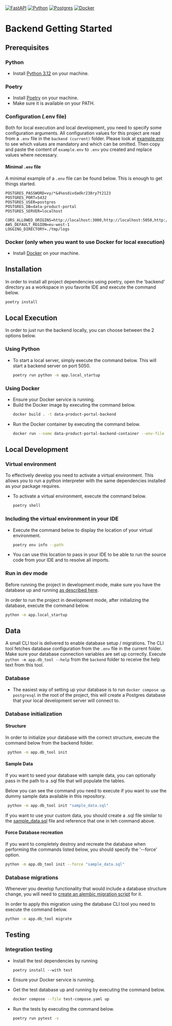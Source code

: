 [![FastAPI][FastAPI]][FastAPI-url]
[![Python][Python]][Python-url]
[![Postgres][Postgres]][Postgres-url]
[![Docker][Docker]][Docker-url]


# Backend Getting Started

## Prerequisites

### Python
- Install [Python 3.12](https://www.python.org/downloads) on your machine.

### Poetry
- Install [Poetry](https://python-poetry.org/docs/#installation) on your machine.
- Make sure it is available on your PATH.

### Configuration (.env file)

Both for local execution and local development, you need to specify some configuration arguments.
All configuration values for this project are read from a `.env` file in the `backend (current)` folder.
Please look at [example.env](../example.env) to see which values are mandatory and which can be omitted.
Then copy and paste the content of `example.env` to `.env` you created and replace values where necessary.

#### Minimal `.env` file
A minimal example of a `.env` file can be found below. This is enough to get things started.
```
POSTGRES_PASSWORD=vy/*&4%osdivdadkr238ry7t2123
POSTGRES_PORT=5432
POSTGRES_USER=postgres
POSTGRES_DB=data-product-portal
POSTGRES_SERVER=localhost

CORS_ALLOWED_ORIGINS=http://localhost:3000,http://localhost:5050,http://localhost:8080
AWS_DEFAULT_REGION=eu-west-1
LOGGING_DIRECTORY=./tmp/logs
```

### Docker (only when you want to use Docker for local execution)
- Install [Docker](https://docs.docker.com/get-docker/) on your machine.

## Installation

In order to install all project dependencies using poetry, open the 'backend' directory as a workspace in you favorite IDE and execute the command below.
  ```sh
  poetry install
  ```

## Local Execution

In order to just run the backend locally, you can choose between the 2 options below.

### Using Python

- To start a local server, simply execute the command below. This will start a backend server on port 5050.
  ```sh
  poetry run python -m app.local_startup
  ```

### Using Docker
- Ensure your Docker service is running.
- Build the Docker image by executing the command below.
  ```sh
  docker build . -t data-product-portal-backend
  ```
- Run the Docker container by executing the command below.
  ```sh
  docker run --name data-product-portal-backend-container --env-file .env -p 3000:8080  data-product-portal-backend
  ```

## Local Development

### Virtual environment
To effectively develop you need to activate a virtual environment. This allows you to run a python interpreter with the same dependencies installed as your package requires.
- To activate a virtual environment, execute the command below.
  ```sh
  poetry shell
  ```

### Including the virtual environment in your IDE
- Execute the command below to display the location of your virtual environment.
  ```sh
  poetry env info --path
  ```
- You can use this location to pass in your IDE to be able to run the source code from your IDE and to resolve all imports.


### Run in dev mode

Before running the project in development mode, make sure you have the database up and
running [as described here](#Database-initialization).

In order to run the project in development mode, after initializing the database, execute the command below.
  ```sh
  python -m app.local_startup
  ```

## Data
A small CLI tool is delivered to enable database setup / migrations.
The CLI tool fetches database configuration from the `.env` file in the current folder. Make sure your database connection variables are set
up correctly.
Execute `python -m app.db_tool --help` from the `backend` folder to receive the help text from this tool.

### Database
- The easiest way of setting up your database is to run `docker compose up postgresql` in the root of the project, this will create a Postgres database that your local development server will connect to.

### Database initialization
#### Structure
In order to initialize your database with the correct structure, execute the command below from the backend folder.
 ```sh
  python -m app.db_tool init
  ```

#### Sample Data
If you want to seed your database with sample data, you can optionally pass in the path to a .sql file that will populate the tables.

Below you can see the command you need to execute if you want to use the dummy sample data available in this repository.
 ```sh
  python -m app.db_tool init "sample_data.sql"
  ```
If you want to use your custom data, you should create a .sql file similar to the [sample_data.sql](sample_data.sql) file and reference that one in teh command above.

#### Force Database recreation
If you want to completely destroy and recreate the database when performing the commands listed below, you should specify the '--force' option.
  ```sh
  python -m app.db_tool init --force "sample_data.sql"
  ```

### Database migrations
Whenever you develop functionality that would include a database structure change, you will need to [create an alembic migration script](https://alembic.sqlalchemy.org/en/latest/tutorial.html#create-a-migration-script) for it.

In order to apply this migration using the database CLI tool you need to execute the command below.
  ```sh
  python -m app.db_tool migrate
  ```

## Testing
### Integration testing
- Install the test dependencies by running

  ```
  poetry install --with test
  ```
- Ensure your Docker service is running.
- Get the test database up and running by executing the command below.

  ```sh
  docker compose --file test-compose.yaml up
  ```

- Run the tests by executing the command below.

  ```sh
  poetry run pytest -v
  ```

<!-- MARKDOWN LINKS & IMAGES -->
<!-- https://www.markdownguide.org/basic-syntax/#reference-style-links -->

[FastAPI]: https://img.shields.io/badge/FastAPI-005571?style=for-the-badge&logo=fastapi

[FastAPI-url]: https://fastapi.tiangolo.com

[Docker]: https://img.shields.io/badge/docker-%230db7ed.svg?style=for-the-badge&logo=docker&logoColor=white

[Docker-url]: https://www.docker.com

[Postgres]:https://img.shields.io/badge/postgres-%23316192.svg?style=for-the-badge&logo=postgresql&logoColor=white

[Postgres-url]:https://www.postgresql.org

[Python]:https://img.shields.io/badge/python-3670A0?style=for-the-badge&logo=python&logoColor=ffdd54

[Python-url]:https://www.python.org
